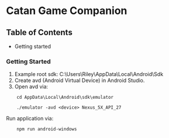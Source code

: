 # Catan Game Companion

## Table of Contents

* Getting started

### Getting Started

1. Example root sdk: C:\Users\Riley\AppData\Local\Android\Sdk
2. Create avd (Android Virtual Device) in Android Studio.
3. Open avd via:

```
    cd AppData\Local\Android\sdk\emulator
```
```
    ./emulator -avd <device> Nexus_5X_API_27
```

Run application via: 
```
    npm run android-windows
```
